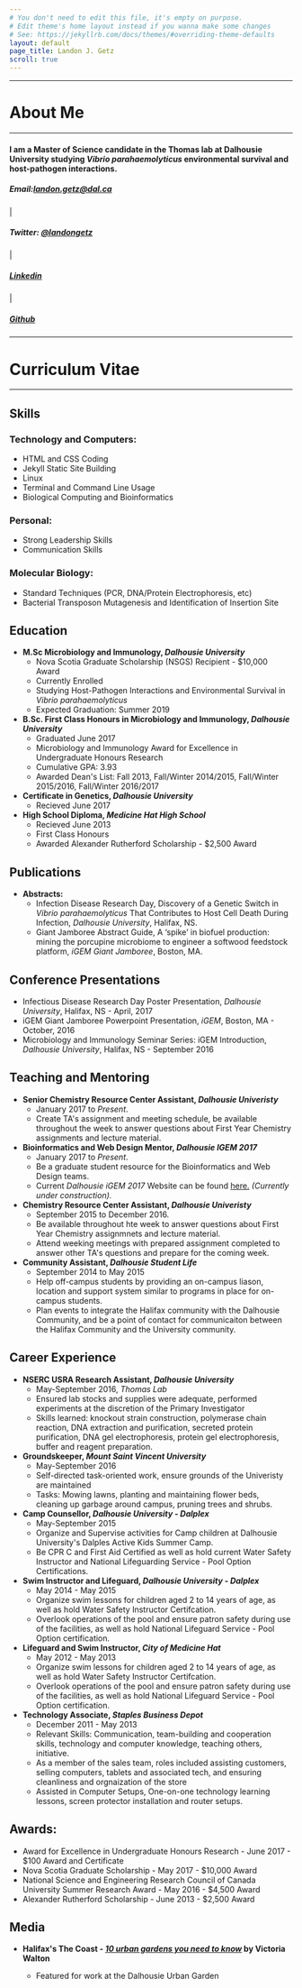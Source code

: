 ```yaml
---
# You don't need to edit this file, it's empty on purpose.
# Edit theme's home layout instead if you wanna make some changes
# See: https://jekyllrb.com/docs/themes/#overriding-theme-defaults
layout: default
page_title: Landon J. Getz
scroll: true
---
```

<div class="container" id="about">
</div>
<hr>
<h1 id="about"><b>About Me</b></h1>
<hr>
<div class="container">
    <h4>I am a Master of Science candidate in the Thomas lab at Dalhousie University studying <i>Vibrio parahaemolyticus</i> environmental survival and host-pathogen interactions.</h4>
</div>
<div class="container" id="contactbuttondiv">
    <h5 id="contactbuttons"><span id="icon" class="glyphicon glyphicon-envelope"></span>  Email:<a href="mailto:landon.getz@dal.ca">landon.getz@dal.ca</a></h5>|
    <h5 id="contactbuttons"><i id="icon" class="fa fa-twitter-square fa-1x" aria-hidden="true"></i>  Twitter: <a target="_blank" href="http://twitter.com/landongetz">@landongetz</a></h5>|
    <h5 id="contactbuttons"><span id="icon" class="fa fa-linkedin-square"></span>  <a href="https://www.linkedin.com/in/landon-getz-19a473111/">Linkedin</a></h5>|
    <h5 id="contactbuttons"><span id="icon" class="fa fa-github-square"></span>  <a href="https://www.github.com/LandonGetz">Github</a></h5>
</div>
<div class="container" id="CV">
</div>
<div>
    <hr>
    <h1 id="CVcontent"><b>Curriculum Vitae</b></h1>
    <hr>
    <h2><span class="fa fa-pie-chart" aria-hidden="true"></span> Skills</h2>
    <div class="container" id="skillslist">
        <div class="col-lg-4" id="list"><h3><b>Technology and Computers:</b></h3>
            <ul id="skillssublist">
                <li>HTML and CSS Coding</li>
                <li>Jekyll Static Site Building</li>
                <li>Linux</li>
                <li>Terminal and Command Line Usage</li>
                <li>Biological Computing and Bioinformatics</li>
            </ul>
        </div>
        <div class="col-lg-4" id="list"><h3><b>Personal:</b></h3>
            <ul id="skillssublist">
                <li>Strong Leadership Skills</li>
                <li>Communication Skills</li>
            </ul>
        </div>
        <div class="col-lg-4" id="list"><h3><b>Molecular Biology:</b></h3>
            <ul id="skillssublist">
                <li>Standard Techniques (PCR, DNA/Protein Electrophoresis, etc)</li>
                <li>Bacterial Transposon Mutagenesis and Identification of Insertion Site</li>
            </ul>
        </div>
    </div>
   <h2><span class="fa fa-graduation-cap" aria-hidden="true"></span>  Education</h2>
    <ul id="list">
        <li id="list"><b>M.Sc Microbiology and Immunology, <i>Dalhousie University</i></b>
            <ul id="sublist">
                <li>Nova Scotia Graduate Scholarship (NSGS) Recipient - $10,000 Award</li>
                <li>Currently Enrolled</li>
                <li>Studying Host-Pathogen Interactions and Environmental Survival in <i>Vibrio parahaemolyticus</i></li>
                <li>Expected Graduation: Summer 2019</li>
            </ul>
        </li>
        <li id="list"><b>B.Sc. First Class Honours in Microbiology and Immunology, <i>Dalhousie University</i></b>
            <ul id="sublist">
                <li>Graduated June 2017</li>
                <li>Microbiology and Immunology Award for Excellence in Undergraduate Honours Research</li>
                <li>Cumulative GPA: 3.93</li>
                <li>Awarded Dean's List: Fall 2013, Fall/Winter 2014/2015, Fall/Winter 2015/2016, Fall/Winter 2016/2017</li>
            </ul>
        </li>
        <li id="list"><b>Certificate in Genetics, <i>Dalhousie University</i></b>
            <ul id="sublist">
                <li>Recieved June 2017</li>
            </ul>
        </li>
            <li id="list"><b>High School Diploma, <i>Medicine Hat High School</i></b>
                <ul id="sublist">
                    <li>Recieved June 2013</li>
                    <li>First Class Honours</li>
                    <li>Awarded Alexander Rutherford Scholarship - $2,500 Award</li>
                </ul>
            </li>
    </ul>
        <h2><span class="glyphicon glyphicon-book" aria-hidden="true"></span>  Publications</h2>
    <ul id="list">
     <li id="list"><b>Abstracts: </b>
            <ul id="sublist">
                <li>Infection Disease Research Day, Discovery of a Genetic Switch in <i>Vibrio parahaemolyticus</i> That Contributes to Host Cell Death During Infection, <i>Dalhousie University</i>, Halifax, NS.</li>
                <li>Giant Jamboree Abstract Guide, A ‘spike’ in biofuel production: mining the porcupine microbiome to engineer a softwood feedstock platform, <i>iGEM Giant Jamboree</i>, Boston, MA.</li>
            </ul>
    </li>
    </ul>
    <h2><span class="glyphicon glyphicon-blackboard" aria-hidden="true"></span>  Conference Presentations</h2>
    <ul id="list">
        <li>Infectious Disease Research Day Poster Presentation, <i>Dalhousie University</i>, Halifax, NS - April, 2017</li>
        <li>iGEM Giant Jamboree Powerpoint Presentation, <i>iGEM</i>, Boston, MA - October, 2016</li>
        <li>Microbiology and Immunology Seminar Series: iGEM Introduction, <i>Dalhousie University</i>, Halifax, NS - September 2016</li>
    </ul>
    <h2><span class="glyphicon glyphicon-apple" aria-hidden="true"></span> Teaching and Mentoring</h2>
    <ul id="list">
        <li id="list"><b>Senior Chemistry Resource Center Assistant, <i>Dalhousie Univeristy</i></b>
            <ul id="sublist">
                <li>January 2017 to <i>Present</i>.</li>
                <li>Create TA's assignment and meeting schedule, be available throughout the week to answer questions about First Year Chemistry assignments and lecture material.</li>
            </ul>
        </li>
          <li id="list"><b>Bioinformatics and Web Design Mentor, <i>Dalhousie IGEM 2017</i></b>
            <ul id="sublist">
                <li>January 2017 to <i>Present</i>.</li>
                <li>Be a graduate student resource for the Bioinformatics and Web Design teams.</li>
                <li>Current <i>Dalhousie iGEM 2017</i> Website can be found <a target="_blank" href="http://2017.igem.org/Team:Dalhousie">here.</a><i> (Currently under construction).</i></li>
            </ul>
        </li>
        <li id="list"><b>Chemistry Resource Center Assistant, <i>Dalhousie Univeristy</i></b>
            <ul id="sublist">
                <li>September 2015 to December 2016.</li>
                <li>Be available throughout hte week to answer questions about First Year Chemistry assignmnets and lecture material.</li>
                <li>Attend weeking meetings with prepared assignment completed to answer other TA's questions and prepare for the coming week.</li>
            </ul>
        </li>
        <li id="list"><b>Community Assistant, <i>Dalhousie Student Life</i></b>
            <ul id="sublist">
                <li>September 2014 to May 2015</li>
                <li>Help off-campus students by providing an on-campus liason, location and support system similar to programs in place for on-campus students.</li>
                <li>Plan events to integrate the Halifax community with the Dalhousie Community, and be a point of contact for communicaiton between the Halifax Community and the University community.</li>
            </ul>
        </li>
    </ul>
    <h2><span class="glyphicon glyphicon-briefcase" aria-hidden="true"></span> Career Experience</h2>
    <ul id="list">
        <li id="list"><b>NSERC USRA Research Assistant, <i>Dalhousie University</i></b>
            <ul id="sublist">
                <li>May-September 2016, <i>Thomas Lab</i></li>
                <li>Ensured lab stocks and supplies were adequate, performed experiments at the discretion of the Primary Investigator</li>
                <li>Skills learned: knockout strain construction, polymerase chain reaction, DNA extraction and purification, secreted protein purification, DNA gel electrophoresis, protein gel electrophoresis, buffer and reagent preparation.</li>
            </ul>
        </li>
        <li id="list"><b>Groundskeeper, <i>Mount Saint Vincent University</i></b>
            <ul id="sublist">
                <li>May-September 2016</li>
                <li>Self-directed task-oriented work, ensure grounds of the Univeristy are maintained</li>
                <li>Tasks: Mowing lawns, planting and maintaining flower beds, cleaning up garbage around campus, pruning trees and shrubs.</li>
            </ul>
        </li>
        <li id="list"><b>Camp Counsellor, <i>Dalhousie University - Dalplex</i></b>
            <ul id="sublist">
                <li>May-September 2015</li>
                <li>Organize and Supervise activities for Camp children at Dalhousie University's Dalples Active Kids Summer Camp.</li>
                <li>Be CPR C and First Aid Certified as well as hold current Water Safety Instructor and National Lifeguarding Service - Pool Option Certifications.</li>
            </ul>
        </li>
        <li id="list"><b>Swim Instructor and Lifeguard, <i>Dalhousie University - Dalplex</i></b>
            <ul id="sublist">
                <li>May 2014 - May 2015</li>
                <li>Organize swim lessons for children aged 2 to 14 years of age, as well as hold Water Safety Instructor Certifcation.</li>
                <li>Overlook operations of the pool and ensure patron safety during use of the facilities, as well as hold National Lifeguard Service - Pool Option certification.</li>
            </ul>
        </li>
        <li id="list"><b>Lifeguard and Swim Instructor, <i>City of Medicine Hat</i></b>
            <ul id="sublist">
                <li>May 2012 - May 2013</li>
                <li>Organize swim lessons for children aged 2 to 14 years of age, as well as hold Water Safety Instructor Certifcation.</li>
                <li>Overlook operations of the pool and ensure patron safety during use of the facilities, as well as hold National Lifeguard Service - Pool Option certification.</li>
            </ul>
        </li>
        <li id="list"><b>Technology Associate, <i>Staples Business Depot</i></b>
            <ul id="sublist">
                <li>December 2011 - May 2013</li>
                <li>Relevant Skills: Communication, team-building and cooperation skills, technology and computer knowledge, teaching others, initiative.</li>
                <li>As a member of the sales team, roles included assisting customers, selling computers, tablets and associated tech, and ensuring cleanliness and orgnaization of the store</li>
                <li>Assisted in Computer Setups, One-on-one technology learning lessons, screen protector installation and router setups.</li>
            </ul>
        </li>
    </ul>
    <h2><span class="glyphicon glyphicon-tower" aria-hidden="true"></span>  Awards:</h2>
    <ul id="list">
        <li>Award for Excellence in Undergraduate Honours Research - June 2017 - $100 Award and Certificate</li>
        <li>Nova Scotia Graduate Scholarship - May 2017 - $10,000 Award</li>
        <li>National Science and Engineering Research Council of Canada University Summer Research Award - May 2016 - $4,500 Award</li>
        <li>Alexander Rutherford Scholarship - June 2013 - $2,500 Award</li>
    </ul>
    <h2><span class="fa fa-newspaper-o" aria-hidden="true"></span> Media</h2>
    <ul id="list">
        <li id="list"><b>Halifax's The Coast - <i><a href="https://www.thecoast.ca/halifax/10-urban-gardens-you-need-to-know/Content?oid=8720166">10 urban gardens you need to know</a></i> by Victoria Walton</b></li>
        <ul id="sublist">
        <li>Featured for work at the Dalhousie Urban Garden</li>
        </ul>
    </ul>
</div>